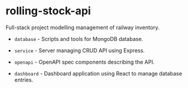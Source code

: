 # rolling-stock-api

Full-stack project modelling management of railway inventory.

* `database` - Scripts and tools for MongoDB database.

* `service` - Server managing CRUD API using Express.

* `openapi` - OpenAPI spec components describing the API.

* `dashboard` - Dashboard application using React to manage database entries.
